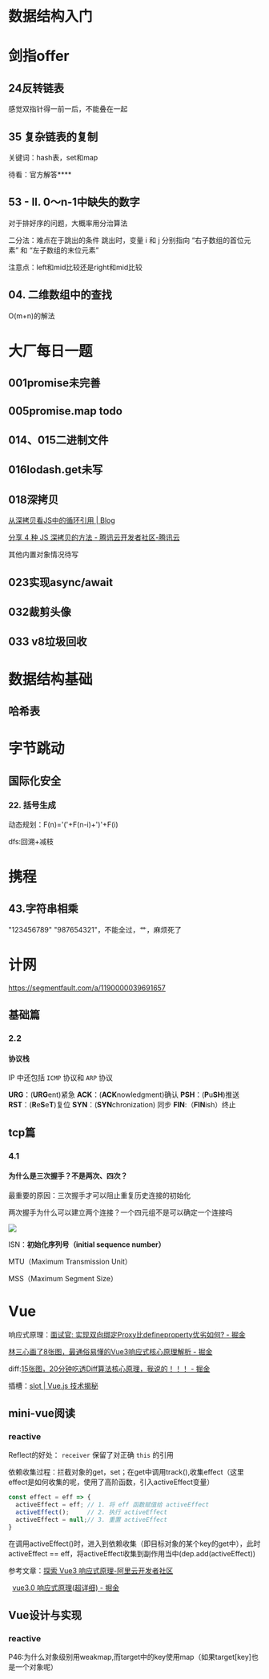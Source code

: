 # 数据结构入门

# 剑指offer

## 24反转链表

感觉双指针得一前一后，不能叠在一起

## 35 复杂链表的复制

关键词：hash表，set和map

待看：官方解答****

## 53 - II. 0～n-1中缺失的数字

对于排好序的问题，大概率用分治算法

二分法：难点在于跳出的条件
跳出时，变量 i 和 j 分别指向 “右子数组的首位元素” 和 “左子数组的末位元素”

注意点：left和mid比较还是right和mid比较

## 04. 二维数组中的查找

O(m+n)的解法

# 大厂每日一题

## 001promise未完善

## 005promise.map todo

## 014、015二进制文件

## 016lodash.get未写

## 018深拷贝

[从深拷贝看JS中的循环引用 | Blog](https://underglaze-blue.github.io/blog/pages/831fd5/)

[分享 4 种 JS 深拷贝的方法 - 腾讯云开发者社区-腾讯云](https://cloud.tencent.com/developer/article/2019581)

其他内置对象情况待写

## 023实现async/await

## 032裁剪头像

## 033 v8垃圾回收

# 数据结构基础

## 哈希表

# 字节跳动

## 国际化安全

### 22. 括号生成

动态规划：F(n)='('+F(n-i)+')'+F(i)

dfs:回溯+减枝

# 携程

## 43.字符串相乘

"123456789" "987654321"，不能全过，艹，麻烦死了

# 计网

https://segmentfault.com/a/1190000039691657

## 基础篇

### 2.2

#### 协议栈

 IP 中还包括 `ICMP` 协议和 `ARP` 协议

**URG**：(**URG**ent)紧急
**ACK**：(**ACK**nowledgment)确认
**PSH**：(**P**u**SH**)推送
**RST**：(**R**e**S**e**T**)复位
**SYN**：(**SYN**chronization) 同步
**FIN**:（**FIN**ish）终止

## tcp篇

### 4.1

#### 为什么是三次握手？不是两次、四次？

最重要的原因：三次握手才可以阻止重复历史连接的初始化

两次握手为什么可以建立两个连接？一个四元组不是可以确定一个连接吗

![](C:\Users\刘纪伟\AppData\Roaming\marktext\images\2023-04-09-01-16-27-image.png)

ISN：**初始化序列号（initial sequence number）**

MTU（Maximum Transmission Unit）

MSS（Maximum Segment Size）

# Vue

响应式原理：[面试官: 实现双向绑定Proxy比defineproperty优劣如何? - 掘金](https://juejin.cn/post/6844903601416978439#comment)

[林三心画了8张图，最通俗易懂的Vue3响应式核心原理解析 - 掘金](https://juejin.cn/post/7001999813344493581#heading-9)

diff:[15张图，20分钟吃透Diff算法核心原理，我说的！！！ - 掘金](https://juejin.cn/post/6994959998283907102)

插槽：[slot | Vue.js 技术揭秘](https://ustbhuangyi.github.io/vue-analysis/v2/extend/slot.html#%E4%BD%9C%E7%94%A8%E5%9F%9F%E6%8F%92%E6%A7%BD)

## mini-vue阅读

### reactive

Reflect的好处： `receiver` 保留了对正确 `this` 的引用

依赖收集过程：拦截对象的get，set；在get中调用track(),收集effect（这里effect是如何收集的呢，使用了高阶函数，引入activeEffect变量）

```js
const effect = eff => {
  activeEffect = eff; // 1. 将 eff 函数赋值给 activeEffect
  activeEffect();     // 2. 执行 activeEffect
  activeEffect = null;// 3. 重置 activeEffect
}
```

在调用activeEffect()时，进入到依赖收集（即目标对象的某个key的get中），此时activeEffect == eff，将activeEffect收集到副作用当中(dep.add(activeEffect))

参考文章：[探索 Vue3 响应式原理-阿里云开发者社区](https://developer.aliyun.com/article/909951#slide-13)

  [vue3.0 响应式原理(超详细) - 掘金](https://juejin.cn/post/6858899262596448270#heading-24)

## Vue设计与实现

### reactive

P46:为什么对象级别用weakmap,而target中的key使用map（如果target[key]也是一个对象呢）
